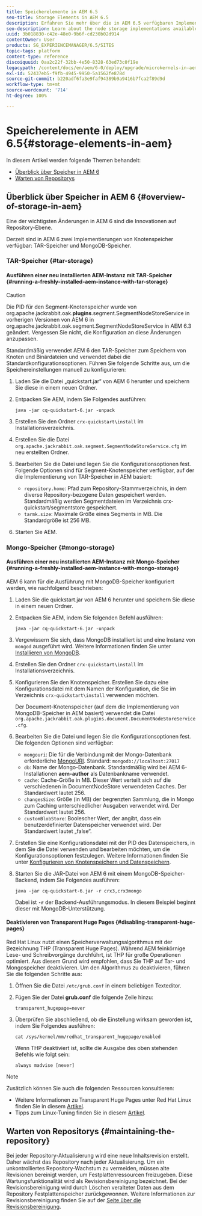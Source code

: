 ```yaml
---
title: Speicherelemente in AEM 6.5
seo-title: Storage Elements in AEM 6.5
description: Erfahren Sie mehr über die in AEM 6.5 verfügbaren Implementierungen von Knotenspeicher und über die Wartung des Repositorys.
seo-description: Learn about the node storage implementations available in AEM 6.5 and how to maintain the repository.
uuid: 3b018830-c42e-48e0-9b6f-cd230b02d914
contentOwner: User
products: SG_EXPERIENCEMANAGER/6.5/SITES
topic-tags: platform
content-type: reference
discoiquuid: 0aa2c22f-32bb-4e50-8328-63ed73c0f19e
legacypath: /content/docs/en/aem/6-0/deploy/upgrade/microkernels-in-aem-6-0
exl-id: 52437eb5-f9fb-4945-9950-5a1562fe878d
source-git-commit: b220adf6fa3e9faf94389b9a9416b7fca2f89d9d
workflow-type: tm+mt
source-wordcount: '714'
ht-degree: 100%

---
```


# Speicherelemente in AEM 6.5{#storage-elements-in-aem}

In diesem Artikel werden folgende Themen behandelt:

* [Überblick über Speicher in AEM 6](/help/sites-deploying/storage-elements-in-aem-6.md#overview-of-storage-in-aem)
* [Warten von Repositorys](/help/sites-deploying/storage-elements-in-aem-6.md#maintaining-the-repository)

## Überblick über Speicher in AEM 6 {#overview-of-storage-in-aem}

Eine der wichtigsten Änderungen in AEM 6 sind die Innovationen auf Repository-Ebene.

Derzeit sind in AEM 6 zwei Implementierungen von Knotenspeicher verfügbar: TAR-Speicher und MongoDB-Speicher.

### TAR-Speicher {#tar-storage}

#### Ausführen einer neu installierten AEM-Instanz mit TAR-Speicher {#running-a-freshly-installed-aem-instance-with-tar-storage}

>[!CAUTION]
>
>Die PID für den Segment-Knotenspeicher wurde von org.apache.jackrabbit.oak.**plugins**.segment.SegmentNodeStoreService in vorherigen Versionen von AEM 6 in org.apache.jackrabbit.oak.segment.SegmentNodeStoreService in AEM 6.3 geändert. Vergessen Sie nicht, die Konfiguration an diese Änderungen anzupassen.

Standardmäßig verwendet AEM 6 den TAR-Speicher zum Speichern von Knoten und Binärdateien und verwendet dabei die Standardkonfigurationsoptionen. Führen Sie folgende Schritte aus, um die Speichereinstellungen manuell zu konfigurieren:

1. Laden Sie die Datei „quickstart.jar“ von AEM 6 herunter und speichern Sie diese in einem neuen Ordner.
1. Entpacken Sie AEM, indem Sie Folgendes ausführen:

   `java -jar cq-quickstart-6.jar -unpack`

1. Erstellen Sie den Ordner `crx-quickstart\install` im Installationsverzeichnis.

1. Erstellen Sie die Datei `org.apache.jackrabbit.oak.segment.SegmentNodeStoreService.cfg` im neu erstellten Ordner.

1. Bearbeiten Sie die Datei und legen Sie die Konfigurationsoptionen fest. Folgende Optionen sind für Segment-Knotenspeicher verfügbar, auf der die Implementierung von TAR-Speicher in AEM basiert:

   * `repository.home`: Pfad zum Repository-Stammverzeichnis, in dem diverse Repository-bezogene Daten gespeichert werden. Standardmäßig werden Segmentdateien im Verzeichnis crx-quickstart/segmentstore gespeichert.
   * `tarmk.size`: Maximale Größe eines Segments in MB. Die Standardgröße ist 256 MB.

1. Starten Sie AEM.

### Mongo-Speicher {#mongo-storage}

#### Ausführen einer neu installierten AEM-Instanz mit Mongo-Speicher {#running-a-freshly-installed-aem-instance-with-mongo-storage}

AEM 6 kann für die Ausführung mit MongoDB-Speicher konfiguriert werden, wie nachfolgend beschrieben:

1. Laden Sie die quickstart.jar von AEM 6 herunter und speichern Sie diese in einem neuen Ordner.
1. Entpacken Sie AEM, indem Sie folgenden Befehl ausführen:

   `java -jar cq-quickstart-6.jar -unpack`

1. Vergewissern Sie sich, dass MongoDB installiert ist und eine Instanz von `mongod` ausgeführt wird. Weitere Informationen finden Sie unter [Installieren von MongoDB](https://docs.mongodb.org/manual/installation/).
1. Erstellen Sie den Ordner `crx-quickstart\install` im Installationsverzeichnis.
1. Konfigurieren Sie den Knotenspeicher. Erstellen Sie dazu eine Konfigurationsdatei mit dem Namen der Konfiguration, die Sie im Verzeichnis `crx-quickstart\install` verwenden möchten.

   Der Document-Knotenspeicher (auf dem die Implementierung von MongoDB-Speicher in AEM basiert) verwendet die Datei `org.apache.jackrabbit.oak.plugins.document.DocumentNodeStoreService.cfg`.

1. Bearbeiten Sie die Datei und legen Sie die Konfigurationsoptionen fest. Die folgenden Optionen sind verfügbar:

   * `mongouri`: Die für die Verbindung mit der Mongo-Datenbank erforderliche [MongoURI](https://docs.mongodb.org/manual/reference/connection-string/). Standard: `mongodb://localhost:27017`
   * `db`: Name der Mongo-Datenbank. Standardmäßig wird bei AEM 6-Installationen **aem-author** als Datenbankname verwendet.
   * `cache`: Cache-Größe in MB. Dieser Wert verteilt sich auf die verschiedenen in DocumentNodeStore verwendeten Caches. Der Standardwert lautet 256.
   * `changesSize`: Größe (in MB) der begrenzten Sammlung, die in Mongo zum Caching unterschiedlicher Ausgaben verwendet wird. Der Standardwert lautet 256.
   * `customBlobStore`: Boolescher Wert, der angibt, dass ein benutzerdefinierter Datenspeicher verwendet wird. Der Standardwert lautet „false“.

1. Erstellen Sie eine Konfigurationsdatei mit der PID des Datenspeichers, in dem Sie die Datei verwenden und bearbeiten möchten, um die Konfigurationsoptionen festzulegen. Weitere Informationen finden Sie unter [Konfigurieren von Knotenspeichern und Datenspeichern](/help/sites-deploying/data-store-config.md).

1. Starten Sie die JAR-Datei von AEM 6 mit einem MongoDB-Speicher-Backend, indem Sie Folgendes ausführen:

   ```shell
   java -jar cq-quickstart-6.jar -r crx3,crx3mongo
   ```

   Dabei ist **`-r`** der Backend-Ausführungsmodus. In diesem Beispiel beginnt dieser mit MongoDB-Unterstützung.

#### Deaktivieren von Transparent Huge Pages {#disabling-transparent-huge-pages}

Red Hat Linux nutzt einen Speicherverwaltungsalgorithmus mit der Bezeichnung THP (Transparent Huge Pages). Während AEM feinkörnige Lese- und Schreibvorgänge durchführt, ist THP für große Operationen optimiert. Aus diesem Grund wird empfohlen, dass Sie THP auf Tar- und Mongospeicher deaktivieren. Um den Algorithmus zu deaktivieren, führen Sie die folgenden Schritte aus:

1. Öffnen Sie die Datei `/etc/grub.conf` in einem beliebigen Texteditor.
1. Fügen Sie der Datei **grub.conf** die folgende Zeile hinzu:

   ```
   transparent_hugepage=never
   ```

1. Überprüfen Sie abschließend, ob die Einstellung wirksam geworden ist, indem Sie Folgendes ausführen:

   ```
   cat /sys/kernel/mm/redhat_transparent_hugepage/enabled
   ```

   Wenn THP deaktiviert ist, sollte die Ausgabe des oben stehenden Befehls wie folgt sein:

   ```
   always madvise [never]
   ```

>[!NOTE]
>
>Zusätzlich können Sie auch die folgenden Ressourcen konsultieren:
>
>* Weitere Informationen zu Transparent Huge Pages unter Red Hat Linux finden Sie in diesem [Artikel](https://access.redhat.com/solutions/46111).
>* Tipps zum Linux-Tuning finden Sie in diesem [Artikel](https://helpx.adobe.com/de/experience-manager/kb/performance-tuning-tips.html).
>


## Warten von Repositorys {#maintaining-the-repository}

Bei jeder Repository-Aktualisierung wird eine neue Inhaltsrevision erstellt. Daher wächst das Repository nach jeder Aktualisierung. Um ein unkontrolliertes Repository-Wachstum zu vermeiden, müssen alte Revisionen bereinigt werden, um Festplattenressourcen freizugeben. Diese Wartungsfunktionalität wird als Revisionsbereinigung bezeichnet. Bei der Revisionsbereinigung wird durch Löschen veralteter Daten aus dem Repository Festplattenspeicher zurückgewonnen. Weitere Informationen zur Revisionsbereinigung finden Sie auf der [Seite über die Revisionsbereinigung](/help/sites-deploying/revision-cleanup.md).
